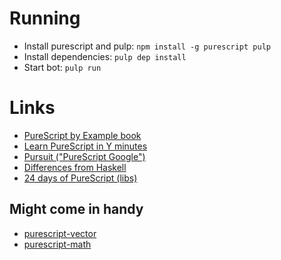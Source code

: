 # Running

* Install purescript and pulp: `npm install -g purescript pulp`
* Install dependencies: `pulp dep install`
* Start bot: `pulp run`

# Links

* [PureScript by Example book](https://leanpub.com/purescript/read)
* [Learn PureScript in Y minutes](http://learnxinyminutes.com/docs/purescript/)
* [Pursuit ("PureScript Google")](http://pursuit.purescript.org/)
* [Differences from Haskell](https://github.com/purescript/purescript/wiki/Differences-from-Haskell)
* [24 days of PureScript (libs)](https://gist.github.com/paf31/8e9177b20ee920480fbc)

## Might come in handy
* [purescript-vector](https://github.com/jutaro/purescript-vector)
* [purescript-math](https://github.com/purescript/purescript-math)
